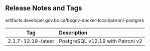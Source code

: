 
## Release Notes and Tags

artifacts.developer.gov.bc.ca/bcgov-docker-local/patroni-postgres

| Tag                | Description                       |
| :----------------: | :-------------------------------- |
| 2.1.7-12.19-latest | PostgreSQL v12.19 with Patroni v2 |

